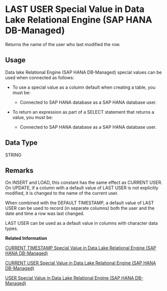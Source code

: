 <!-- loio74de36ec9d494ef5a2b4b0bf95536805 -->

# LAST USER Special Value in Data Lake Relational Engine \(SAP HANA DB-Managed\)

Returns the name of the user who last modified the row.



<a name="loio74de36ec9d494ef5a2b4b0bf95536805__section_agt_pxr_btb"/>

## Usage

Data lake Relational Engine \(SAP HANA DB-Managed\) special values can be used when connected as follows:

-   To use a special value as a column default when creating a table, you must be:
    -   Connected to SAP HANA database as a SAP HANA database user.

-   To return an expression as part of a SELECT statement that returns a value, you must be:
    -   Connected to SAP HANA database as a SAP HANA database user.




<a name="loio74de36ec9d494ef5a2b4b0bf95536805__section_vrg_3qr_btb"/>

## Data Type

STRING



<a name="loio74de36ec9d494ef5a2b4b0bf95536805__section_tsp_3qr_btb"/>

## Remarks

On INSERT and LOAD, this constant has the same effect as CURRENT USER. On UPDATE, if a column with a default value of LAST USER is not explicitly modified, it is changed to the name of the current user.

When combined with the DEFAULT TIMESTAMP, a default value of LAST USER can be used to record \(in separate columns\) both the user and the date and time a row was last changed.

LAST USER can be used as a default value in columns with character data types.

**Related Information**  


[CURRENT TIMESTAMP Special Value in Data Lake Relational Engine \(SAP HANA DB-Managed\)](current-timestamp-special-value-in-data-lake-relational-engine-sap-hana-db-managed-4bbfdd6.md "Combines CURRENT DATE and CURRENT TIME to form a TIMESTAMP value containing the year, month, day, hour, minute, second, and fraction of a second.")

[CURRENT USER Special Value in Data Lake Relational Engine \(SAP HANA DB-Managed\)](current-user-special-value-in-data-lake-relational-engine-sap-hana-db-managed-336e6f1.md "Returns a string that contains the user ID of the current connection.")

[USER Special Value in Data Lake Relational Engine \(SAP HANA DB-Managed\)](user-special-value-in-data-lake-relational-engine-sap-hana-db-managed-8eda34d.md "Returns a string that contains the user ID of the current connection.")

